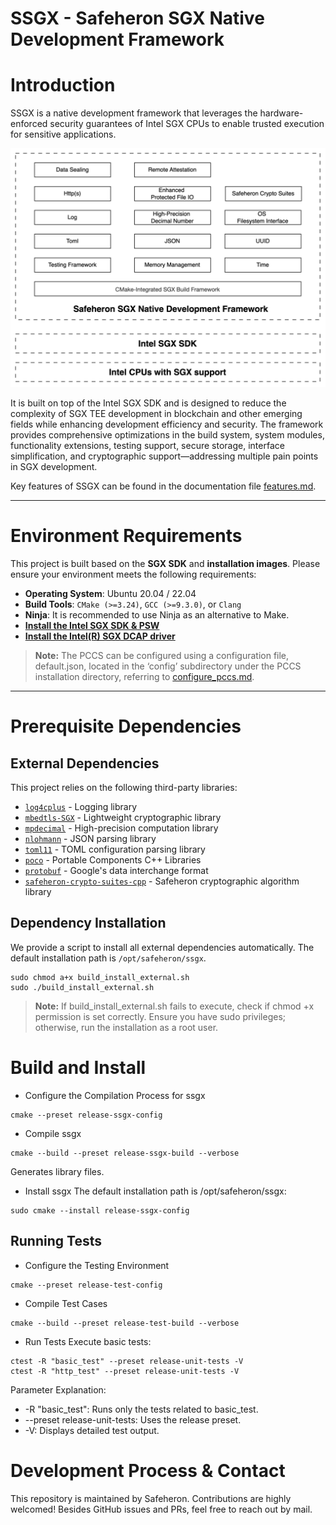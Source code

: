 # SSGX - Safeheron SGX Native Development Framework

# Introduction
SSGX is a native development framework that leverages the hardware-enforced security guarantees of Intel SGX CPUs to 
enable trusted execution for sensitive applications.

![SSGX Framework Overview](./framework.png)

It is built on top of the Intel SGX SDK and is designed to reduce the complexity of SGX TEE development in blockchain 
and other emerging fields while enhancing development efficiency and security. The framework provides comprehensive 
optimizations in the build system, system modules, functionality extensions, testing support, secure storage, interface 
simplification, and cryptographic support—addressing multiple pain points in SGX development. 

Key features of SSGX can be found in the documentation file [features.md](./features.md).

---

# Environment Requirements

This project is built based on the **SGX SDK** and **installation images**. Please ensure your environment meets the
following requirements:

- **Operating System**: Ubuntu 20.04 / 22.04
- **Build Tools**: `CMake (>=3.24)`, `GCC (>=9.3.0)`, or `Clang`
- **Ninja**: It is recommended to use Ninja as an alternative to Make.
- [**Install the Intel SGX SDK & PSW**](https://github.com/intel/linux-sgx)
- [**Install the Intel(R) SGX DCAP driver**](https://download.01.org/intel-sgx/latest/dcap-latest/linux/docs/Intel_SGX_SW_Installation_Guide_for_Linux.pdf)

> **Note:** The PCCS can be configured using a configuration file, default.json, located in the ‘config’ subdirectory 
> under the PCCS installation directory, referring to [configure_pccs.md](./configure_pccs.md).

---

# **Prerequisite Dependencies**

## **External Dependencies**

This project relies on the following third-party libraries:

- [`log4cplus`](https://github.com/log4cplus/log4cplus) - Logging library
- [`mbedtls-SGX`](https://github.com/Safeheron/mbedtls-SGX) - Lightweight cryptographic library
- [`mpdecimal`](./external/mpdecimal) - High-precision computation library
- [`nlohmann`](./external/nlohmann) - JSON parsing library
- [`toml11`](https://github.com/ToruNiina/toml11) - TOML configuration parsing library
- [`poco`](./external/poco) - Portable Components C++ Libraries
- [`protobuf`](./external/protobuf/) - Google's data interchange format
- [`safeheron-crypto-suites-cpp`](https://github.com/Safeheron/safeheron-crypto-suites-cpp) - Safeheron cryptographic algorithm library

## **Dependency Installation**

We provide a script to install all external dependencies automatically. The default installation path is 
`/opt/safeheron/ssgx`.

```shell
sudo chmod a+x build_install_external.sh
sudo ./build_install_external.sh
```

> **Note:**
> If build_install_external.sh fails to execute, check if chmod +x permission is set correctly.
> Ensure you have sudo privileges; otherwise, run the installation as a root user.

# Build and Install

- Configure the Compilation Process for ssgx

```shell
cmake --preset release-ssgx-config
```

- Compile ssgx

```shell
cmake --build --preset release-ssgx-build --verbose
```

Generates library files.

- Install ssgx
  The default installation path is /opt/safeheron/ssgx:

```shell
sudo cmake --install release-ssgx-config
```

## Running Tests

- Configure the Testing Environment

```shell
cmake --preset release-test-config
```

- Compile Test Cases

```shell
cmake --build --preset release-test-build --verbose
```

- Run Tests
  Execute basic tests:

```shell
ctest -R "basic_test" --preset release-unit-tests -V
ctest -R "http_test" --preset release-unit-tests -V
```

Parameter Explanation:

- -R "basic_test": Runs only the tests related to basic_test.
- --preset release-unit-tests: Uses the release preset.
- -V: Displays detailed test output.

# Development Process & Contact
This repository is maintained by Safeheron. Contributions are highly welcomed! Besides GitHub issues and PRs, feel free to reach out by mail.
